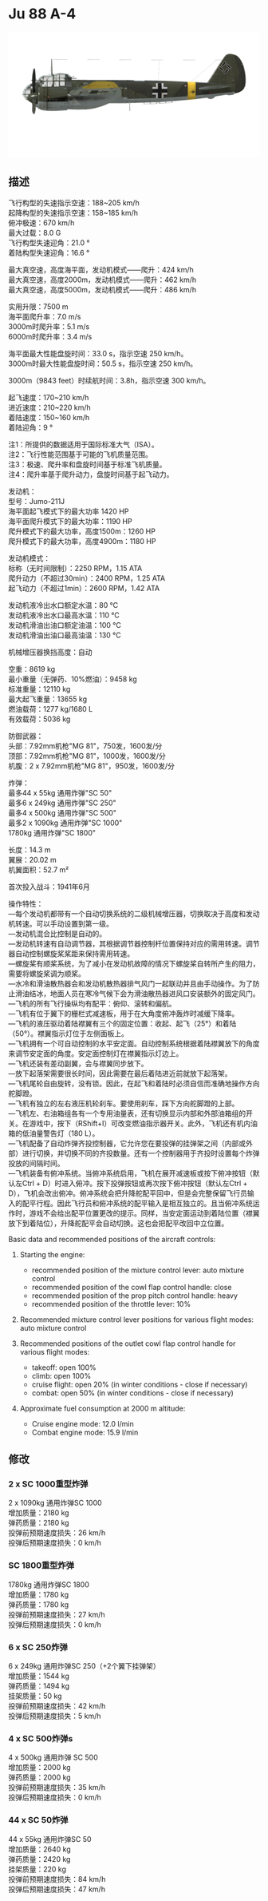 # Ju 88 A-4  
  
![ju88a4](../images/ju88a4.png)  
  
## 描述  
  
飞行构型的失速指示空速：188~205 km/h  
起降构型的失速指示空速：158~185 km/h  
俯冲极速：670 km/h  
最大过载：8.0 G  
飞行构型失速迎角：21.0 °  
着陆构型失速迎角：16.6 °  
  
最大真空速，高度海平面，发动机模式——爬升：424 km/h  
最大真空速，高度2000m，发动机模式——爬升：462 km/h  
最大真空速，高度5000m，发动机模式——爬升：486 km/h  
  
实用升限：7500 m  
海平面爬升率：7.0 m/s  
3000m时爬升率：5.1 m/s  
6000m时爬升率：3.4 m/s  
  
海平面最大性能盘旋时间：33.0 s，指示空速 250 km/h。  
3000m时最大性能盘旋时间：50.5 s，指示空速 250 km/h。  
  
3000m（9843 feet）时续航时间：3.8h，指示空速 300 km/h。  
  
起飞速度：170~210 km/h  
进近速度：210~220 km/h  
着陆速度：150~160 km/h  
着陆迎角：9 °  
  
注1：所提供的数据适用于国际标准大气（ISA）。  
注2：飞行性能范围基于可能的飞机质量范围。  
注3：极速、爬升率和盘旋时间基于标准飞机质量。  
注4：爬升率基于爬升动力，盘旋时间基于起飞动力。  
  
发动机：  
型号：Jumo-211J  
海平面起飞模式下的最大功率 1420 HP  
海平面爬升模式下的最大功率：1190 HP  
爬升模式下的最大功率，高度1500m：1260 HP  
爬升模式下的最大功率，高度4900m：1180 HP  
  
发动机模式：  
标称（无时间限制）：2250 RPM，1.15 ATA  
爬升动力（不超过30min）：2400 RPM，1.25 ATA  
起飞动力（不超过1min）：2600 RPM，1.42 ATA  
  
发动机液冷出水口额定水温：80 °C  
发动机液冷出水口最高水温：110 °C  
发动机滑油出油口额定油温：100 °C  
发动机滑油出油口最高油温：130 °C  
  
机械增压器换挡高度：自动   
  
空重：8619 kg  
最小重量（无弹药、10%燃油）：9458 kg  
标准重量：12110 kg  
最大起飞重量：13655 kg  
燃油载荷：1277 kg/1680 L  
有效载荷：5036 kg  
  
防御武器：  
头部：7.92mm机枪"MG 81"，750发，1600发/分  
顶部：7.92mm机枪"MG 81"，1000发，1600发/分  
机腹：2 x 7.92mm机枪"MG 81"，950发，1600发/分  
  
炸弹：  
最多44 x 55kg 通用炸弹"SC 50"  
最多6 x 249kg 通用炸弹"SC 250"  
最多4 x 500kg 通用炸弹"SC 500"  
最多2 x 1090kg 通用炸弹"SC 1000"  
1780kg 通用炸弹"SC 1800"  
  
长度：14.3 m  
翼展：20.02 m  
机翼面积：52.7 m²  
  
首次投入战斗：1941年6月  
  
操作特性：  
—每个发动机都带有一个自动切换系统的二级机械增压器，切换取决于高度和发动机转速。可以手动设置到第一级。  
—发动机混合比控制是自动的。  
—发动机转速有自动调节器，其根据调节器控制杆位置保持对应的需用转速。调节器自动控制螺旋桨桨距来保持需用转速。  
—螺旋桨有顺桨系统，为了减小在发动机故障的情况下螺旋桨自转所产生的阻力，需要将螺旋桨调为顺桨。  
—水冷和滑油散热器会和发动机散热器排气风门一起联动并且由手动操作。为了防止滑油结冰，地面人员在寒冷气候下会为滑油散热器进风口安装额外的固定风门。  
—飞机的所有飞行操纵均有配平：俯仰、滚转和偏航。  
—飞机有位于翼下的栅栏式减速板，用于在大角度俯冲轰炸时减缓下降率。  
—飞机的液压驱动着陆襟翼有三个的固定位置：收起、起飞（25°）和着陆（50°）。襟翼指示灯位于左侧面板上。  
—飞机拥有一个可自动控制的水平安定面。自动控制系统根据着陆襟翼放下的角度来调节安定面的角度。安定面控制灯在襟翼指示灯边上。  
—飞机还装有差动副翼，会与襟翼同步放下。  
—放下起落架需要很长时间，因此需要在最后着陆进近前就放下起落架。  
—飞机尾轮自由旋转，没有锁。因此，在起飞和着陆时必须自信而准确地操作方向舵脚蹬。  
—飞机有独立的左右液压机轮刹车。要使用刹车，踩下方向舵脚蹬的上部。  
—飞机左、右油箱组各有一个专用油量表，还有切换显示内部和外部油箱组的开关。在游戏中，按下（RShift+I）可改变燃油指示器开关。此外，飞机还有机内油箱的低油量警告灯（180 L）。  
—飞机配备了自动炸弹齐投控制器，它允许您在要投弹的挂弹架之间（内部或外部）进行切换，并切换不同的齐投数量。还有一个控制器用于齐投时设置每个炸弹投放的间隔时间。  
—飞机装备有俯冲系统。当俯冲系统启用，飞机在展开减速板或按下俯冲按钮（默认左Ctrl + D）时进入俯冲。按下投弹按钮或再次按下俯冲按钮（默认左Ctrl + D），飞机会改出俯冲。俯冲系统会把升降舵配平回中，但是会完整保留飞行员输入的配平行程。因此飞行员和俯冲系统的配平输入是相互独立的。且当俯冲系统运作时，游戏不会给出配平位置更改的提示。同样，当安定面运动到着陆位置（襟翼放下到着陆位），升降舵配平会自动切换。这也会把配平改回中立位置。  
  
Basic data and recommended positions of the aircraft controls:  
1. Starting the engine:  
	- recommended position of the mixture control lever: auto mixture control  
	- recommended position of the cowl flap control handle: close  
	- recommended position of the prop pitch control handle: heavy  
	- recommended position of the throttle lever: 10%  
  
2. Recommended mixture control lever positions for various flight modes: auto mixture control  
  
3. Recommended positions of the outlet cowl flap control handle for various flight modes:  
	- takeoff: open 100%  
	- climb: open 100%  
	- cruise flight: open 20% (in winter conditions - close if necessary)  
	- combat: open 50% (in winter conditions - close if necessary)  
  
4. Approximate fuel consumption at 2000 m altitude:  
	- Cruise engine mode: 12.0 l/min  
	- Combat engine mode: 15.9 l/min  
  
## 修改  
  
  
### 2 x SC 1000重型炸弹  
  
2 x 1090kg 通用炸弹SC 1000  
增加质量：2180 kg  
弹药质量：2180 kg  
投弹前预期速度损失：26 km/h  
投弹后预期速度损失：0 km/h  
  
### SC 1800重型炸弹  
  
1780kg 通用炸弹SC 1800  
增加质量：1780 kg  
弹药质量：1780 kg  
投弹前预期速度损失：27 km/h  
投弹后预期速度损失：0 km/h  
  
### 6 x SC 250炸弹  
  
6 x 249kg 通用炸弹SC 250（+2个翼下挂弹架）  
增加质量：1544 kg  
弹药质量：1494 kg  
挂架质量：50 kg  
投弹前预期速度损失：42 km/h  
投弹后预期速度损失：5 km/h  
  
### 4 x SC 500炸弹s  
  
4 x 500kg 通用炸弹 SC 500  
增加质量：2000 kg  
弹药质量：2000 kg  
投弹前预期速度损失：35 km/h  
投弹后预期速度损失：0 km/h  
  
### 44 x SC 50炸弹  
  
44 x 55kg 通用炸弹SC 50  
增加质量：2640 kg  
弹药质量：2420 kg  
挂架质量：220 kg  
投弹前预期速度损失：84 km/h  
投弹后预期速度损失：47 km/h  